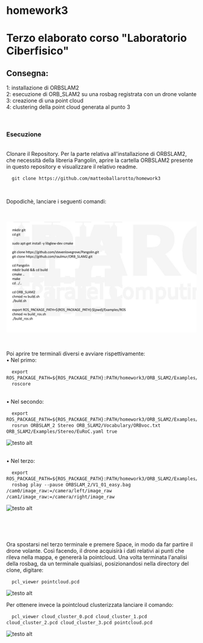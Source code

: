 # homework3
Terzo elaborato corso "Laboratorio Ciberfisico"
=======


## Consegna:
  1: installazione di ORBSLAM2 <br>
  2: esecuzione di ORB_SLAM2 su una rosbag registrata con un drone volante <br>
  3: creazione di una point cloud <br>
  4: clustering della point cloud generata al punto 3

<br>

### Esecuzione

<br>
Clonare il Repository.
Per la parte relativa all'installazione di ORBSLAM2, che necessità della libreria Pangolin, aprire la cartella ORBSLAM2 presente in questo repository e visualizzare il relativo readme. <Br>


```
  git clone https://github.com/matteoballarotto/homework3
```
<br>

Dopodichè, lanciare i seguenti comandi:

<br>

![testo alt](/img/img.jpg "Orbslam2")

<br>


Poi aprire tre terminali diversi e avviare rispettivamente: <br>
• Nel primo:

```
  export ROS_PACKAGE_PATH=${ROS_PACKAGE_PATH}:PATH/homework3/ORB_SLAM2/Examples/ROS
  roscore
```

<br>
• Nel secondo: <br>

```
  export ROS_PACKAGE_PATH=${ROS_PACKAGE_PATH}:PATH/homework3/ORB_SLAM2/Examples/ROS
  rosrun ORBSLAM_2 Stereo ORB_SLAM2/Vocabulary/ORBvoc.txt ORB_SLAM2/Examples/Stereo/EuRoC.yaml true
```


![testo alt](/img/img_rosrun.jpg "Orbslam2")



<br>
• Nel terzo: <br>

```
  export ROS_PACKAGE_PATH=${ROS_PACKAGE_PATH}:PATH/homework3/ORB_SLAM2/Examples/ROS
  rosbag play --pause ORBSLAM_2/V1_01_easy.bag /cam0/image_raw:=/camera/left/image_raw /cam1/image_raw:=/camera/right/image_raw

```


![testo alt](/img/img_rosbag.jpg "Orbslam2")

<br>
<br>



<br>

Ora spostarsi nel terzo terminale e premere Space, in modo da far partire il drone volante.
Così facendo, il drone acquisirà i dati relativi ai punti che rileva nella mappa, e genererà la pointcloud.
Una volta terminata l'analisi della rosbag, da un terminale qualsiasi, posizionandosi nella directory del clone, digitare:


```
  pcl_viewer pointcloud.pcd
```

![testo alt](/img/pcld.jpg "Orbslam2")


Per ottenere invece la pointcloud clusterizzata lanciare il comando:

```
  pcl_viewer cloud_cluster_0.pcd cloud_cluster_1.pcd cloud_cluster_2.pcd cloud_cluster_3.pcd pointcloud.pcd
```

![testo alt](/img/cluster.jpg "Orbslam2")
